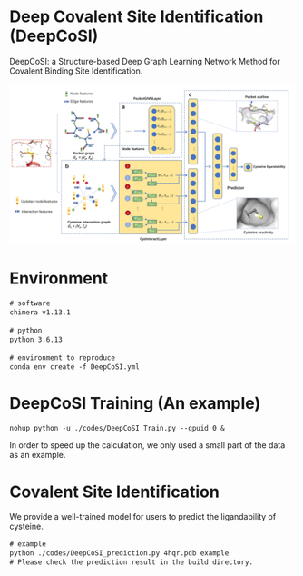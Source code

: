 # Deep Covalent Site Identification (DeepCoSI)
  DeepCoSI: a Structure-based Deep Graph Learning Network Method for Covalent Binding Site Identification.
  
![error](https://github.com/Brian-hongyan/DeepCoSI/blob/main/deepcosi.jpg)


# Environment
```
# software
chimera v1.13.1

# python
python 3.6.13

# environment to reproduce
conda env create -f DeepCoSI.yml
```


# DeepCoSI Training (An example)
```
nohup python -u ./codes/DeepCoSI_Train.py --gpuid 0 &
```
In order to speed up the calculation, we only used a small part of the data as an example.

# Covalent Site Identification 
We provide a well-trained model for users to predict the ligandability of cysteine.

```
# example
python ./codes/DeepCoSI_prediction.py 4hqr.pdb example
# Please check the prediction result in the build directory.
```
